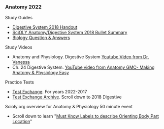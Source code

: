 ###  Anatomy 2022
Study Guides
- [Digestive System 2018 Handout](https://www.soinc.org/sites/default/files/uploaded_files/2018_OVERVIEW_DIGESTIVE_SYSTEM_HANDOUT.pdf)
- [SciOLY Anatomy/Digestive System 2018 Bullet Summary](https://scioly.org/wiki/index.php/Anatomy/Digestive_System)
- [Biology Question & Answers](https://www.biology-questions-and-answers.com/physiology-review.html)

Study Videos
- Anatomy and Physiology. Digestive System [Youtube Video from Dr. Vanessa](https://youtu.be/vq6Ez993j0Q) 
- Ch. 24 Digestive System. [YouTube video from Anatomy GMC- Making Anatomy & Physiology Easy](https://youtu.be/fW1KTOk334s)

Practice Tests
- [Test Exchange](https://scioly.org/tests/). For years 2022-2017
- [Test Exchange Archive](https://scioly.org/wiki/index.php/2018_Test_Exchange). Scroll down to 2018 Digestive

Scioly.org overview for Anatomy & Physiology 50 minute event
- Scroll down to learn "[Must Know Labels to describe Orienting Body Part Location](https://scioly.org/wiki/index.php/Anatomy_and_Physiology)"


 



